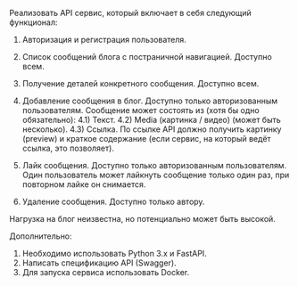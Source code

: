 Реализовать API сервис, который включает в себя следующий функционал:

1) Авторизация и регистрация пользователя.

2) Список сообщений блога с постраничной навигацией. Доступно всем. 

3) Получение деталей конкретного сообщения. Доступно всем.

4) Добавление сообщения в блог. Доступно только авторизованным пользователям. Сообщение может состоять из (хотя бы одно обязательно):
    4.1) Текст.
    4.2) Media (картинка / видео) (может быть несколько).
    4.3) Ссылка. По ссылке API должно получить картинку (preview) и краткое содержание (если сервис, на который ведёт ссылка, это позволяет).

5) Лайк сообщения. Доступно только авторизованным пользователям. Один пользователь может лайкнуть сообщение только один раз, при повторном лайке он снимается.

6) Удаление сообщения. Доступно только автору.

Нагрузка на блог неизвестна, но потенциально может быть высокой. 

Дополнительно:
1) Необходимо использовать Python 3.x и FastAPI.
2) Написать спецификацию API (Swagger).
3) Для запуска сервиса использовать Docker.